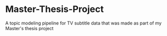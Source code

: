 # Master-Thesis-Project
A topic modeling pipeline for TV subtitle data that was made as part of my Master's thesis project
